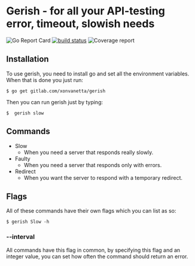 
# Gerish - for all your API-testing error, timeout, slowish needs
![Go Report Card](https://goreportcard.com/badge/gitlab.com/xonvanetta/gerish)
[![build status](https://gitlab.com/xonvanetta/gerish/badges/master/build.svg)](https://gitlab.com/xonvanetta/gerish/commits/master)
![Coverage report](https://gitlab.com/xonvanetta/gerish/badges/master/coverage.svg?job=coverage)

## Installation
To use gerish, you need to install go and set all the environment variables.
When that is done you just run:
``` 
$ go get gitlab.com/xonvanetta/gerish
```

Then you can run gerish just by typing:
```
$  gerish slow
``` 
## Commands

- Slow
  - When you need a server that responds really slowly.
- Faulty
  - When you need a server that responds only with errors.
- Redirect
  - When you want the server to respond with a temporary redirect.

## Flags
All of these commands have their own flags which you can list as so:
``` 
$ gerish Slow -h
``` 

### --interval
All commands have this flag in common, by specifying this flag and an integer value, you can set how often the command should return an error.